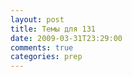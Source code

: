 ```yaml
---
layout: post
title: Темы для 131
date: 2009-03-31T23:29:00
comments: true
categories: prep
---
```


